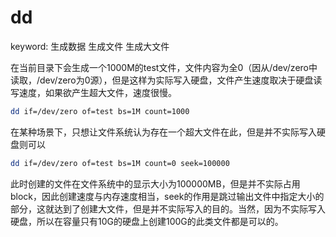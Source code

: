 # dd

keyword: 生成数据 生成文件 生成大文件

在当前目录下会生成一个1000M的test文件，文件内容为全0（因从/dev/zero中读取，/dev/zero为0源），但是这样为实际写入硬盘，文件产生速度取决于硬盘读写速度，如果欲产生超大文件，速度很慢。
```bash
dd if=/dev/zero of=test bs=1M count=1000
```


在某种场景下，只想让文件系统认为存在一个超大文件在此，但是并不实际写入硬盘则可以
```bash
dd if=/dev/zero of=test bs=1M count=0 seek=100000
```

此时创建的文件在文件系统中的显示大小为100000MB，但是并不实际占用block，因此创建速度与内存速度相当，seek的作用是跳过输出文件中指定大小的部分，这就达到了创建大文件，但是并不实际写入的目的。当然，因为不实际写入硬盘，所以在容量只有10G的硬盘上创建100G的此类文件都是可以的。